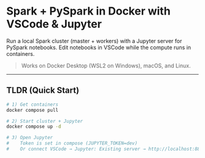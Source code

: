 # Spark + PySpark in Docker with VSCode & Jupyter

Run a local Spark cluster (master + workers) with a Jupyter server for PySpark
notebooks. Edit notebooks in VSCode while the compute runs in containers.

> Works on Docker Desktop (WSL2 on Windows), macOS, and Linux.

---

## TLDR (Quick Start)

```bash
# 1) Get containers
docker compose pull

# 2) Start cluster + Jupyter
docker compose up -d

# 3) Open Jupyter
#    Token is set in compose (JUPYTER_TOKEN=dev)
#    Or connect VSCode → Jupyter: Existing server → http://localhost:8888/?token=dev
